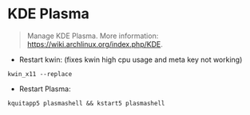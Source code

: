 # KDE Plasma

> Manage KDE Plasma.
> More information: <https://wiki.archlinux.org/index.php/KDE>.

- Restart kwin: (fixes kwin high cpu usage and meta key not working)

`kwin_x11 --replace`

- Restart Plasma:

`kquitapp5 plasmashell && kstart5 plasmashell`
